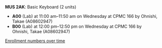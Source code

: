 **MUS 2AK**: Basic Keyboard (2 units)

- **A00** (Lab) at 11:00 am–11:50 am on Wednesday at CPMC 166 by Ohnishi, Takae (A08602947)
- **B00** (Lab) at 12:00 pm–12:50 pm on Wednesday at CPMC 166 by Ohnishi, Takae (A08602947)

[Enrollment numbers over time](./MUS2AK.tsv)
